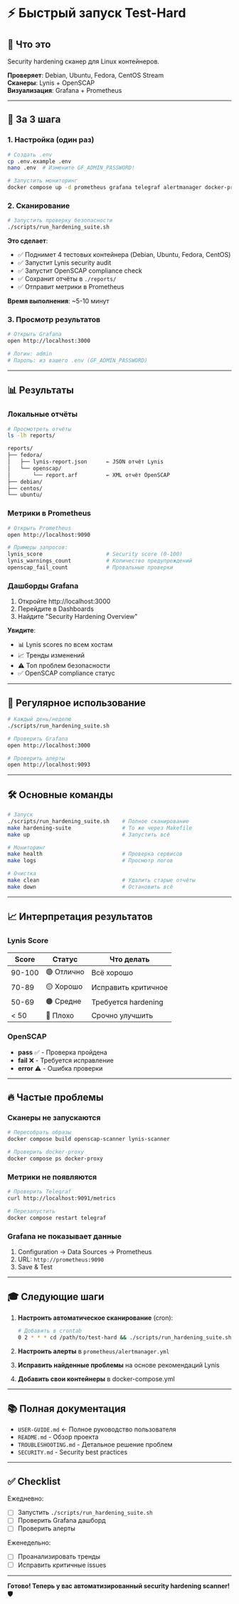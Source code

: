# ⚡ Быстрый запуск Test-Hard

## 🎯 Что это

Security hardening сканер для Linux контейнеров.

**Проверяет**: Debian, Ubuntu, Fedora, CentOS Stream  
**Сканеры**: Lynis + OpenSCAP  
**Визуализация**: Grafana + Prometheus

---

## 🚀 За 3 шага

### 1. Настройка (один раз)

```bash
# Создать .env
cp .env.example .env
nano .env  # Измените GF_ADMIN_PASSWORD!

# Запустить мониторинг
docker compose up -d prometheus grafana telegraf alertmanager docker-proxy
```

### 2. Сканирование

```bash
# Запустить проверку безопасности
./scripts/run_hardening_suite.sh
```

**Это сделает**:
- ✅ Поднимет 4 тестовых контейнера (Debian, Ubuntu, Fedora, CentOS)
- ✅ Запустит Lynis security audit
- ✅ Запустит OpenSCAP compliance check
- ✅ Сохранит отчёты в `./reports/`
- ✅ Отправит метрики в Prometheus

**Время выполнения**: ~5-10 минут

### 3. Просмотр результатов

```bash
# Открыть Grafana
open http://localhost:3000

# Логин: admin
# Пароль: из вашего .env (GF_ADMIN_PASSWORD)
```

---

## 📊 Результаты

### Локальные отчёты

```bash
# Просмотреть отчёты
ls -lh reports/

reports/
├── fedora/
│   ├── lynis-report.json      ← JSON отчёт Lynis
│   └── openscap/
│       └── report.arf         ← XML отчёт OpenSCAP
├── debian/
├── centos/
└── ubuntu/
```

### Метрики в Prometheus

```bash
# Открыть Prometheus
open http://localhost:9090

# Примеры запросов:
lynis_score                    # Security score (0-100)
lynis_warnings_count           # Количество предупреждений
openscap_fail_count            # Провальные проверки
```

### Дашборды Grafana

1. Откройте http://localhost:3000
2. Перейдите в Dashboards
3. Найдите "Security Hardening Overview"

**Увидите**:
- 📊 Lynis scores по всем хостам
- 📈 Тренды изменений
- ⚠️ Топ проблем безопасности
- ✅ OpenSCAP compliance статус

---

## 🔁 Регулярное использование

```bash
# Каждый день/неделю
./scripts/run_hardening_suite.sh

# Проверить Grafana
open http://localhost:3000

# Проверить алерты
open http://localhost:9093
```

---

## 🛠️ Основные команды

```bash
# Запуск
./scripts/run_hardening_suite.sh    # Полное сканирование
make hardening-suite                # То же через Makefile
make up                             # Запустить всё

# Мониторинг
make health                         # Проверка сервисов
make logs                           # Просмотр логов

# Очистка
make clean                          # Удалить старые отчёты
make down                           # Остановить всё
```

---

## 📈 Интерпретация результатов

### Lynis Score

| Score | Статус | Что делать |
|-------|--------|-----------|
| 90-100 | 🟢 Отлично | Всё хорошо |
| 70-89 | 🟡 Хорошо | Исправить критичное |
| 50-69 | 🟠 Средне | Требуется hardening |
| < 50 | 🔴 Плохо | Срочно улучшить |

### OpenSCAP

- **pass** ✅ - Проверка пройдена
- **fail** ❌ - Требуется исправление
- **error** ⚠️ - Ошибка проверки

---

## 🔥 Частые проблемы

### Сканеры не запускаются

```bash
# Пересобрать образы
docker compose build openscap-scanner lynis-scanner

# Проверить docker-proxy
docker compose ps docker-proxy
```

### Метрики не появляются

```bash
# Проверить Telegraf
curl http://localhost:9091/metrics

# Перезапустить
docker compose restart telegraf
```

### Grafana не показывает данные

1. Configuration → Data Sources → Prometheus
2. URL: `http://prometheus:9090`
3. Save & Test

---

## 🎓 Следующие шаги

1. **Настроить автоматическое сканирование** (cron):
   ```bash
   # Добавить в crontab
   0 2 * * * cd /path/to/test-hard && ./scripts/run_hardening_suite.sh
   ```

2. **Настроить алерты** в `prometheus/alertmanager.yml`

3. **Исправить найденные проблемы** на основе рекомендаций Lynis

4. **Добавить свои контейнеры** в docker-compose.yml

---

## 📚 Полная документация

- `USER-GUIDE.md` ← Полное руководство пользователя
- `README.md` - Обзор проекта
- `TROUBLESHOOTING.md` - Детальное решение проблем
- `SECURITY.md` - Security best practices

---

## ✅ Checklist

Ежедневно:
- [ ] Запустить `./scripts/run_hardening_suite.sh`
- [ ] Проверить Grafana дашборд
- [ ] Проверить алерты

Еженедельно:
- [ ] Проанализировать тренды
- [ ] Исправить критичные issues

---

**Готово! Теперь у вас автоматизированный security hardening scanner! 🛡️**
